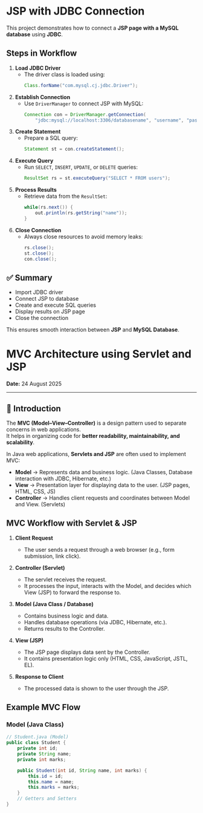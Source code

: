 # JSP with JDBC Connection  

This project demonstrates how to connect a **JSP page with a MySQL database** using **JDBC**.  
##  Steps in Workflow
1. **Load JDBC Driver**  
   - The driver class is loaded using:  
     ```java
     Class.forName("com.mysql.cj.jdbc.Driver");
     ```
2. **Establish Connection**  
   - Use `DriverManager` to connect JSP with MySQL:  
     ```java
     Connection con = DriverManager.getConnection(
         "jdbc:mysql://localhost:3306/databasename", "username", "password");
     ```
3. **Create Statement**  
   - Prepare a SQL query:  
     ```java
     Statement st = con.createStatement();
     ```
4. **Execute Query**  
   - Run `SELECT`, `INSERT`, `UPDATE`, or `DELETE` queries:  
     ```java
     ResultSet rs = st.executeQuery("SELECT * FROM users");
     ```
5. **Process Results**  
   - Retrieve data from the `ResultSet`:  
     ```java
     while(rs.next()) {
         out.println(rs.getString("name"));
     }
6. **Close Connection**  
   - Always close resources to avoid memory leaks:  
     ```java
     rs.close();
     st.close();
     con.close();
## ✅ Summary
- Import JDBC driver  
- Connect JSP to database  
- Create and execute SQL queries  
- Display results on JSP page  
- Close the connection  

This ensures smooth interaction between **JSP** and **MySQL Database**.

# MVC Architecture using Servlet and JSP

**Date:** 24 August 2025  

---

## 📌 Introduction  

The **MVC (Model–View–Controller)** is a design pattern used to separate concerns in web applications.  
It helps in organizing code for **better readability, maintainability, and scalability**.  

In Java web applications, **Servlets and JSP** are often used to implement MVC:  

- **Model** → Represents data and business logic. (Java Classes, Database interaction with JDBC, Hibernate, etc.)  
- **View** → Presentation layer for displaying data to the user. (JSP pages, HTML, CSS, JS)  
- **Controller** → Handles client requests and coordinates between Model and View. (Servlets)  

##  MVC Workflow with Servlet & JSP  

1. **Client Request**  
   - The user sends a request through a web browser (e.g., form submission, link click).  

2. **Controller (Servlet)**  
   - The servlet receives the request.  
   - It processes the input, interacts with the Model, and decides which View (JSP) to forward the response to.  

3. **Model (Java Class / Database)**  
   - Contains business logic and data.  
   - Handles database operations (via JDBC, Hibernate, etc.).  
   - Returns results to the Controller.  

4. **View (JSP)**  
   - The JSP page displays data sent by the Controller.  
   - It contains presentation logic only (HTML, CSS, JavaScript, JSTL, EL).  

5. **Response to Client**  
   - The processed data is shown to the user through the JSP.  
##  Example MVC Flow  

###  Model (Java Class)
```java
// Student.java (Model)
public class Student {
    private int id;
    private String name;
    private int marks;

    public Student(int id, String name, int marks) {
        this.id = id;
        this.name = name;
        this.marks = marks;
    }
    // Getters and Setters
}



